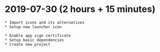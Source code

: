 # 2019-07-30 (2 hours + 15 minutes)
    * Import icons and its alternatives
    * Setup new launcher icon
        
    * Enable app sign certificate
    * Setup basic dependencies
    * Create new project
